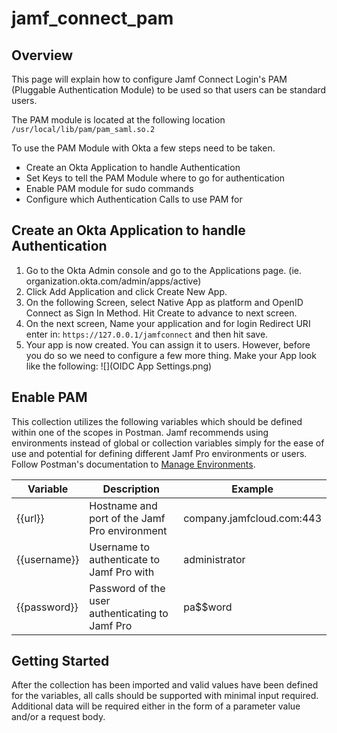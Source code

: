 # jamf_connect_pam

## Overview
This page will explain how to configure Jamf Connect Login's PAM (Pluggable Authentication Module) to be used so that users can be standard users.

The PAM module is located at the following location
`/usr/local/lib/pam/pam_saml.so.2`

To use the PAM Module with Okta a few steps need to be taken.
* Create an Okta Application to handle Authentication 
* Set Keys to tell the PAM Module where to go for authentication
* Enable PAM module for sudo commands
* Configure which Authentication Calls to use PAM for

    

## Create an Okta Application to handle Authentication
1. Go to the Okta Admin console and go to the Applications page.  (ie. organization.okta.com/admin/apps/active)
2. Click Add Application and click Create New App.
3. On the following Screen, select Native App as platform and OpenID Connect as Sign In Method.  Hit Create to advance to next screen.
4. On the next screen, Name your application and for login Redirect URI enter in: `https://127.0.0.1/jamfconnect` and then hit save.
5. Your app is now created.  You can assign it to users.  However, before you do so we need to configure a few more thing.  Make your App look like the following:
![](OIDC App Settings.png)

## Enable PAM
This collection utilizes the following variables which should be defined within one of the scopes in Postman. Jamf recommends using environments instead of global or collection variables simply for the ease of use and potential for defining different Jamf Pro environments or users. Follow Postman's documentation to [Manage Environments](https://learning.getpostman.com/docs/postman/environments_and_globals/manage_environments).

| Variable     | Description                                     | Example                   |
|--------------|-------------------------------------------------|---------------------------|
| {{url}}      | Hostname and port of the Jamf Pro environment   | company.jamfcloud.com:443 |
| {{username}} | Username to authenticate to Jamf Pro with       | administrator             |
| {{password}} | Password of the user authenticating to Jamf Pro | pa$$word                  |

## Getting Started
After the collection has been imported and valid values have been defined for the variables, all calls should be supported with minimal input required. Additional data will be required either in the form of a parameter value and/or a request body.

